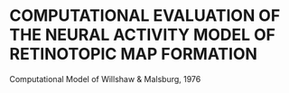 # COMPUTATIONAL EVALUATION OF THE NEURAL ACTIVITY MODEL OF RETINOTOPIC MAP FORMATION
Computational Model of Willshaw &amp; Malsburg, 1976
